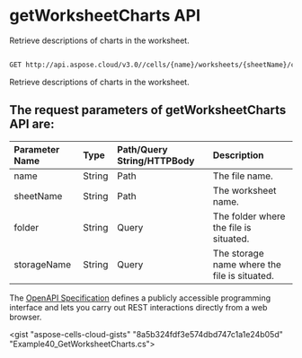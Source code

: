# **getWorksheetCharts API**

Retrieve descriptions of charts in the worksheet. 

```bash

GET http://api.aspose.cloud/v3.0//cells/{name}/worksheets/{sheetName}/charts

```
Retrieve descriptions of charts in the worksheet.

## The request parameters of **getWorksheetCharts** API are: 

| Parameter Name | Type | Path/Query String/HTTPBody | Description | 
| :- | :- | :- |:- | 
|name|String|Path|The file name.|
|sheetName|String|Path|The worksheet name.|
|folder|String|Query|The folder where the file is situated.|
|storageName|String|Query|The storage name where the file is situated.|


The [OpenAPI Specification](https://reference.aspose.cloud/cells/#/ChartsController/GetWorksheetCharts) defines a publicly accessible programming interface and lets you carry out REST interactions directly from a web browser.

<gist "aspose-cells-cloud-gists" "8a5b324fdf3e574dbd747c1a1e24b05d" "Example40_GetWorksheetCharts.cs">

